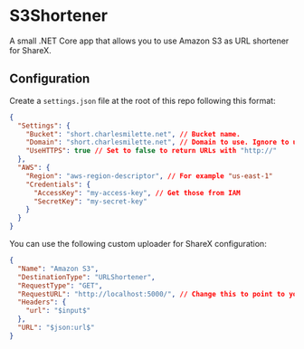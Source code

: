 # S3Shortener

A small .NET Core app that allows you to use Amazon S3 as URL shortener for ShareX.

## Configuration

Create a `settings.json` file at the root of this repo following this format:

```json
{
  "Settings": {
    "Bucket": "short.charlesmilette.net", // Bucket name.
    "Domain": "short.charlesmilette.net", // Domain to use. Ignore to use regular S3 endpoint.
    "UseHTTPS": true // Set to false to return URLs with "http://"
  },
  "AWS": {
    "Region": "aws-region-descriptor", // For example "us-east-1"
    "Credentials": {
      "AccessKey": "my-access-key", // Get those from IAM
      "SecretKey": "my-secret-key"
    }
  }
}
```

You can use the following custom uploader for ShareX configuration:

```json
{
  "Name": "Amazon S3",
  "DestinationType": "URLShortener",
  "RequestType": "GET",
  "RequestURL": "http://localhost:5000/", // Change this to point to your own instance
  "Headers": {
    "url": "$input$"
  },
  "URL": "$json:url$"
}
```